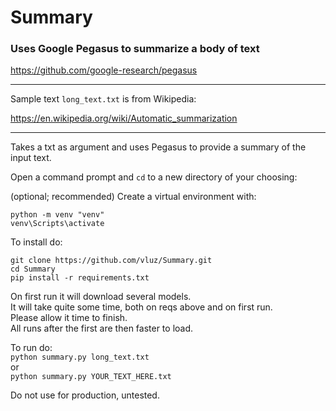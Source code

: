 # Summary
### Uses Google Pegasus to summarize a body of text
https://github.com/google-research/pegasus

<hr>

Sample text `long_text.txt` is from Wikipedia:

https://en.wikipedia.org/wiki/Automatic_summarization

<hr>

Takes a txt as argument and uses Pegasus to provide a summary of the input text.


Open a command prompt and `cd` to a new directory of your choosing:

(optional; recommended) Create a virtual environment with:
```
python -m venv "venv"
venv\Scripts\activate
```

To install do:
```
git clone https://github.com/vluz/Summary.git
cd Summary
pip install -r requirements.txt
```

On first run it will download several models.
<br>
It will take quite some time, both on reqs above and on first run.
<br>
Please allow it time to finish.
<br>
All runs after the first are then faster to load.

To run do:<br>
`python summary.py long_text.txt` 
<br>or<br>
`python summary.py YOUR_TEXT_HERE.txt`

Do not use for production, untested.
